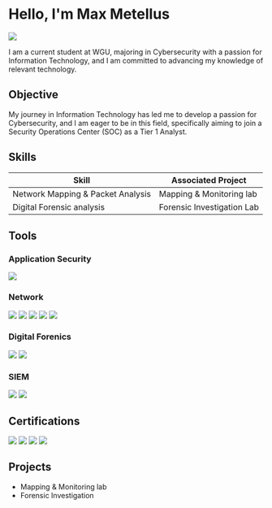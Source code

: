 # Hello, I'm Max Metellus
<a href="https://linkedin.com/in/max-metellus"><img src="https://img.shields.io/badge/-LinkedIn-0072b1?&style=for-the-badge&logo=linkedin&logoColor=white" /></a>



I am a current student at WGU, majoring in Cybersecurity with a passion for Information Technology, and I am committed to advancing my knowledge of relevant technology. 
## Objective


My journey in Information Technology has led me to develop a passion for Cybersecurity, and I am eager to be in this field, specifically aiming to join a Security Operations Center (SOC) as a Tier 1 Analyst.
  



## Skills

| Skill                                         | Associated Project         |
|-----------------------------------------------|----------------------------|
| Network Mapping & Packet Analysis         | Mapping & Monitoring lab |
| Digital Forensic analysis      | Forensic Investigation Lab |


## Tools

### Application Security 
<div>
    <a href="https://portswigger.net/"><img src="https://img.shields.io/badge/-BurpSuite-F36209?&style=for-the-badge&logo=PortSwigger&logoColor=white" /></a>


### Network
<div>
    <a href="https://www.wireshark.org/"><img src="https://img.shields.io/badge/-Wireshark-1679A7?&style=for-the-badge&logo=Wireshark&logoColor=white" /></a>
    <a href="https://suricata.io/"><img src="https://img.shields.io/badge/-Suricata-EF3B2D?&style=for-the-badge&logo=Suricata&logoColor=white" /></a>
    <a href="https://zeek.org/"><img src="https://img.shields.io/badge/-Zeek-777BB4?&style=for-the-badge&logo=Zeek&logoColor=white" /></a>
    <a href="https://www.snort.org/"><img src="https://img.shields.io/badge/-SNORT-f7887b?&style=for-the-badge&logo=SNORT&logoColor=white" /></a>
    <a href="https://nmap.org/"><img src="https://img.shields.io/badge/-NMAP-3c3ff1?&style=for-the-badge&logo=NMAP&logoColor=white" /></a>
</div>

### Digital Forenics
<div>
    <a href="https://docs.velociraptor.app/"><img src="https://img.shields.io/badge/-Velociraptor-52ff33?&style=for-the-badge&logo=Velociraptor&logoColor=white" /></a>
    <a href="https://www.autopsy.com/"><img src="https://img.shields.io/badge/-AUTOPSY-ffa833?&style=for-the-badge&logo=AUTOPSY&logoColor=white" /></a>
</div>

### SIEM
<div>
    <a href="https://www.splunk.com/"><img src="https://img.shields.io/badge/-Splunk-000000?&style=for-the-badge&logo=Splunk&logoColor=white" /></a>
    <a href="https://www.elastic.co/"><img src="https://img.shields.io/badge/-Elastic-005571?&style=for-the-badge&logo=Elastic&logoColor=white" /></a>
</div>

## Certifications

<div>
<a href="https://www.credly.com/badges/09de47c9-265f-4971-8ce6-e7beebf9909d/public_url"><img src="https://img.shields.io/badge/-CC-93c47d?&style=for-the-badge&logo=isc2&logoColor=white" /></a>
<a href="https://www.credly.com/badges/2e7a0abe-b8ef-4352-a96a-9a0b2c583af0/public_url"><img src="https://img.shields.io/badge/-A%2B-FF0000?&style=for-the-badge&logo=CompTIA&logoColor=white" /></a>
<a href="https://www.credly.com/badges/8b2afbe2-e0f6-4d92-a9d3-988af16998f8/public_url"><img src="https://img.shields.io/badge/-Network%2B-FF0000?&style=for-the-badge&logo=CompTIA&logoColor=white" /></a>
<a href="https://www.credly.com/badges/de600779-3e5b-4b7f-a7d6-817c6d6fb7b6/public_url"><img src="https://img.shields.io/badge/-Security%2B-FF0000?&style=for-the-badge&logo=CompTIA&logoColor=white" /></a>

</div>


## Projects
- Mapping & Monitoring lab
- Forensic Investigation

